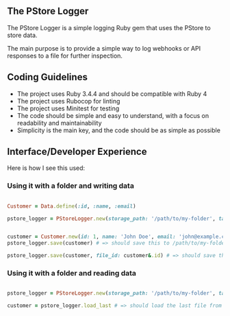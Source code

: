 ## The PStore Logger

The PStore Logger is a simple logging Ruby gem that uses the PStore to store data.

The main purpose is to provide a simple way to log webhooks or API responses to a file for further inspection.

## Coding Guidelines

- The project uses Ruby 3.4.4 and should be compatible with Ruby 4
- The project uses Rubocop for linting
- The project uses Minitest for testing
- The code should be simple and easy to understand, with a focus on readability and maintainability
- Simplicity is the main key, and the code should be as simple as possible

## Interface/Developer Experience

Here is how I see this used:

### Using it with a folder and writing data

```ruby

Customer = Data.define(:id, :name, :email)

pstore_logger = PStoreLogger.new(storage_path: '/path/to/my-folder', tag: 'Customer')


customer = Customer.new(id: 1, name: 'John Doe', email: 'john@example.com')
pstore_logger.save(customer) # => should save this to /path/to/my-folder/customer/2025-06-07-09-26-00.pstore" - notice it creates a file with the current timestamp

pstore_logger.save(customer, file_id: customer&.id) # => should save this to /path/to/my-folder/customer/1.pstore" in case of conflict with the existing files will append a number to the file name => 1_1.pstore if 1.pstore already exists. If file_id is nil, default to timestamp
```

### Using it with a folder and reading data

```ruby

pstore_logger = PStoreLogger.new(storage_path: '/path/to/my-folder', tag: 'Customer')

customer = pstore_logger.load_last # => should load the last file from the folder
```
